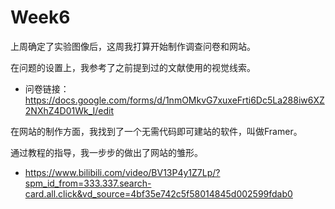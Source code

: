 # Week6
上周确定了实验图像后，这周我打算开始制作调查问卷和网站。

在问题的设置上，我参考了之前提到过的文献使用的视觉线索。

- 问卷链接：https://docs.google.com/forms/d/1nmOMkvG7xuxeFrti6Dc5La288iw6XZ2NXhZ4D01Wk_I/edit

在网站的制作方面，我找到了一个无需代码即可建站的软件，叫做Framer。

通过教程的指导，我一步步的做出了网站的雏形。

- https://www.bilibili.com/video/BV13P4y1Z7Lp/?spm_id_from=333.337.search-card.all.click&vd_source=4bf35e742c5f58014845d002599fdab0

